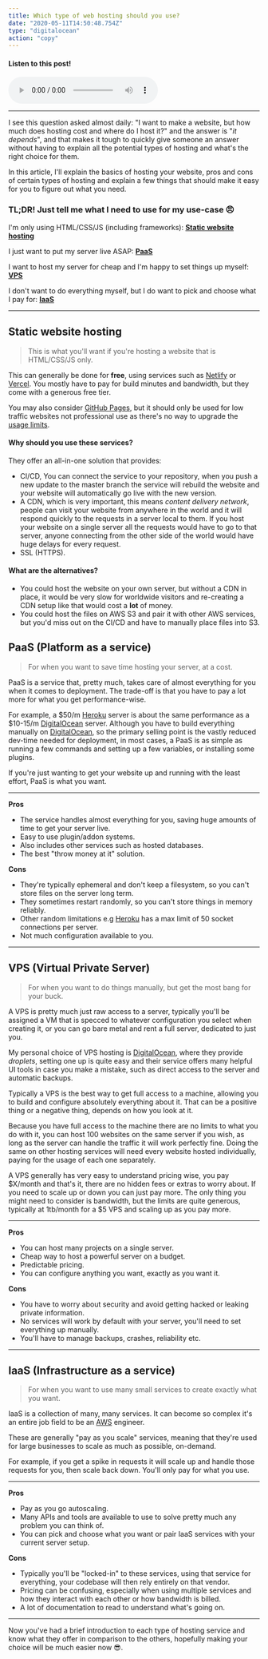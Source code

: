 ```yaml
---
title: Which type of web hosting should you use?
date: "2020-05-11T14:50:48.754Z"
type: "digitalocean"
action: "copy"
---
```


#### Listen to this post!
<audio controls="controls">
  <source type="audio/mp3" src="./types-of-web-hosting.mp3"></source>
</audio>
<hr />


I see this question asked almost daily: "I want to make a website, but how much does hosting cost and where do I host it?" and the answer is "_it depends_", and that makes it tough to quickly give someone an answer without having to explain all the potential types of hosting and what's the right choice for them.

In this article, I'll explain the basics of hosting your website, pros and cons of certain types of hosting and explain a few things that should make it easy for you to figure out what you need.

### TL;DR! Just tell me what I need to use for my use-case 😠

I'm only using HTML/CSS/JS (including frameworks): [**Static website hosting**](#Static%20website%20hosting)

I just want to put my server live ASAP: [**PaaS**](<#PaaS%20(Platform%20as%20a%20service)>)

I want to host my server for cheap and I'm happy to set things up myself: [**VPS**](<#VPS%20(Virtual%20Private%20Server)>)

I don't want to do everything myself, but I do want to pick and choose what I pay for: [**IaaS**](<#IaaS%20(Infrastructure%20as%20a%20service)>)

---

## Static website hosting

> This is what you'll want if you're hosting a website that is HTML/CSS/JS only.

This can generally be done for **free**, using services such as [Netlify](https://www.netlify.com/) or [Vercel](https://vercel.com/). You mostly have to pay for build minutes and bandwidth, but they come with a generous free tier.

You may also consider [GitHub Pages](https://pages.github.com/), but it should only be used for low traffic websites not professional use as there's no way to upgrade the [usage limits](https://help.github.com/en/github/working-with-github-pages/about-github-pages#usage-limits).

#### Why should you use these services?

They offer an all-in-one solution that provides:

- CI/CD, You can connect the service to your repository, when you push a new update to the master branch the service will rebuild the website and your website will automatically go live with the new version.
- A CDN, which is very important, this means _content delivery network_, people can visit your website from anywhere in the world and it will respond quickly to the requests in a server local to them. If you host your website on a single server all the requests would have to go to that server, anyone connecting from the other side of the world would have huge delays for every request.
- SSL (HTTPS).

#### What are the alternatives?

- You could host the website on your own server, but without a CDN in place, it would be very slow for worldwide visitors and re-creating a CDN setup like that would cost a **lot** of money.
- You could host the files on AWS S3 and pair it with other AWS services, but you'd miss out on the CI/CD and have to manually place files into S3.

## PaaS (Platform as a service)

> For when you want to save time hosting your server, at a cost.

PaaS is a service that, pretty much, takes care of almost everything for you when it comes to deployment. The trade-off is that you have to pay a lot more for what you get performance-wise.

For example, a $50/m [Heroku](https://www.heroku.com/) server is about the same performance as a $10-15/m [DigitalOcean](https://m.do.co/c/ef05d9ae58b2) server. Although you have to build everything manually on [DigitalOcean](https://m.do.co/c/ef05d9ae58b2), so the primary selling point is the vastly reduced dev-time needed for deployment, in most cases, a PaaS is as simple as running a few commands and setting up a few variables, or installing some plugins.

If you're just wanting to get your website up and running with the least effort, PaaS is what you want.

---

**Pros**

- The service handles almost everything for you, saving huge amounts of time to get your server live.
- Easy to use plugin/addon systems.
- Also includes other services such as hosted databases.
- The best "throw money at it" solution.

**Cons**

- They're typically ephemeral and don't keep a filesystem, so you can't store files on the server long term.
- They sometimes restart randomly, so you can't store things in memory reliably.
- Other random limitations e.g [Heroku](https://www.heroku.com/) has a max limit of 50 socket connections per server.
- Not much configuration available to you.

---

## VPS (Virtual Private Server)

> For when you want to do things manually, but get the most bang for your buck.

A VPS is pretty much just raw access to a server, typically you'll be assigned a VM that is specced to whatever configuration you select when creating it, or you can go bare metal and rent a full server, dedicated to just you.

My personal choice of VPS hosting is [DigitalOcean](https://m.do.co/c/ef05d9ae58b2), where they provide _droplets_, setting one up is quite easy and their service offers many helpful UI tools in case you make a mistake, such as direct access to the server and automatic backups.

Typically a VPS is the best way to get full access to a machine, allowing you to build and configure absolutely everything about it. That can be a positive thing or a negative thing, depends on how you look at it.

Because you have full access to the machine there are no limits to what you do with it, you can host 100 websites on the same server if you wish, as long as the server can handle the traffic it will work perfectly fine. Doing the same on other hosting services will need every website hosted individually, paying for the usage of each one separately.

A VPS generally has very easy to understand pricing wise, you pay $X/month and that's it, there are no hidden fees or extras to worry about. If you need to scale up or down you can just pay more. The only thing you might need to consider is bandwidth, but the limits are quite generous, typically at 1tb/month for a $5 VPS and scaling up as you pay more.

---

**Pros**

- You can host many projects on a single server.
- Cheap way to host a powerful server on a budget.
- Predictable pricing.
- You can configure anything you want, exactly as you want it.

**Cons**

- You have to worry about security and avoid getting hacked or leaking private information.
- No services will work by default with your server, you'll need to set everything up manually.
- You'll have to manage backups, crashes, reliability etc.

---

## IaaS (Infrastructure as a service)

> For when you want to use many small services to create exactly what you want.

IaaS is a collection of many, many services. It can become so complex it's an entire job field to be an [AWS](https://aws.amazon.com/) engineer.

These are generally "pay as you scale" services, meaning that they're used for large businesses to scale as much as possible, on-demand.

For example, if you get a spike in requests it will scale up and handle those requests for you, then scale back down. You'll only pay for what you use.

---

**Pros**

- Pay as you go autoscaling.
- Many APIs and tools are available to use to solve pretty much any problem you can think of.
- You can pick and choose what you want or pair IaaS services with your current server setup.

**Cons**

- Typically you'll be "locked-in" to these services, using that service for everything, your codebase will then rely entirely on that vendor.
- Pricing can be confusing, especially when using multiple services and how they interact with each other or how bandwidth is billed.
- A lot of documentation to read to understand what's going on.

---

Now you've had a brief introduction to each type of hosting service and know what they offer in comparison to the others, hopefully making your choice will be much easier now 😎.
